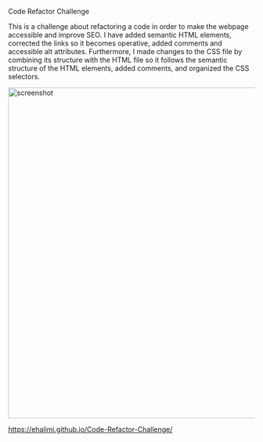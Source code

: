 Code Refactor Challenge

This is a challenge about refactoring a code in order to make the webpage accessible and improve SEO. I have added semantic HTML elements, corrected the links so it becomes operative, added comments and accessible alt attributes. Furthermore, I made changes to the CSS file by combining its structure with the HTML file so it follows the semantic structure of the HTML elements, added comments, and organized the CSS selectors.



<img width="674" alt="screenshot" src="https://user-images.githubusercontent.com/105947150/171483569-c9d94ae7-7687-4291-9083-ecab9d9c2e1c.png">


https://ehalimi.github.io/Code-Refactor-Challenge/
